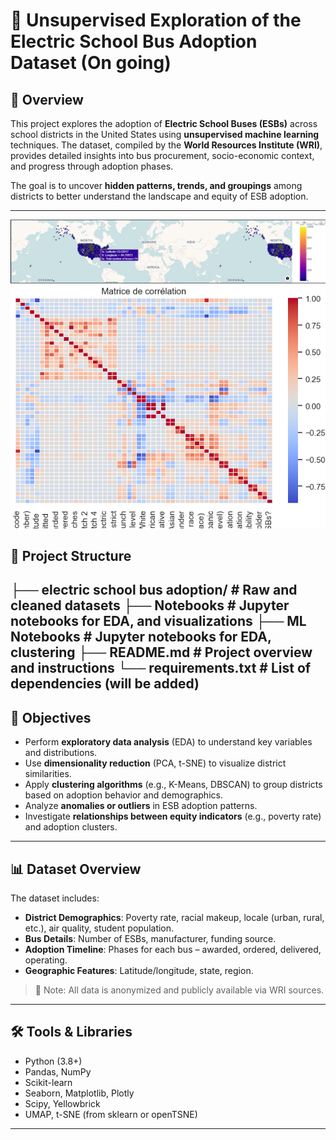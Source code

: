 # 🚌 Unsupervised Exploration of the Electric School Bus Adoption Dataset (On going)

## 📌 Overview

This project explores the adoption of **Electric School Buses (ESBs)** across school districts in the United States using **unsupervised machine learning** techniques. 
The dataset, compiled by the **World Resources Institute (WRI)**, provides detailed insights into bus procurement, socio-economic context, and progress through adoption phases.

The goal is to uncover **hidden patterns, trends, and groupings** among districts to better understand the landscape and equity of ESB adoption.

---
![Map](assets/capture3.png)
![corrMatrix](assets/capture2.png)


## 📂 Project Structure

├── electric school bus adoption/ # Raw and cleaned datasets
├── Notebooks # Jupyter notebooks for EDA, and visualizations
├── ML Notebooks # Jupyter notebooks for EDA, clustering
├── README.md # Project overview and instructions
└── requirements.txt # List of dependencies (will be added)
---

## 🧠 Objectives

- Perform **exploratory data analysis** (EDA) to understand key variables and distributions.
- Use **dimensionality reduction** (PCA, t-SNE) to visualize district similarities.
- Apply **clustering algorithms** (e.g., K-Means, DBSCAN) to group districts based on adoption behavior and demographics.
- Analyze **anomalies or outliers** in ESB adoption patterns.
- Investigate **relationships between equity indicators** (e.g., poverty rate) and adoption clusters.

---

## 📊 Dataset Overview

The dataset includes:

- **District Demographics**: Poverty rate, racial makeup, locale (urban, rural, etc.), air quality, student population.
- **Bus Details**: Number of ESBs, manufacturer, funding source.
- **Adoption Timeline**: Phases for each bus – awarded, ordered, delivered, operating.
- **Geographic Features**: Latitude/longitude, state, region.

> 📌 Note: All data is anonymized and publicly available via WRI sources.

---

## 🛠️ Tools & Libraries

- Python (3.8+)
- Pandas, NumPy
- Scikit-learn
- Seaborn, Matplotlib, Plotly
- Scipy, Yellowbrick
- UMAP, t-SNE (from sklearn or openTSNE)

---

